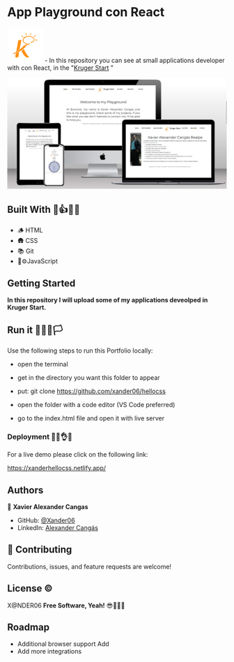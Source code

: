 # App Playground con React

<img src='./public/img/logo.png'>  - In this repository you can  see at small applications developer with con React, in the "[Kruger Start](https://www.youtube.com/@KrugerCorp)   "

<img src='./public/img/screenapp.JPG'>


## Built With 👣👍🧑‍🏫

- 🪵 HTML  
- 🛖 CSS
- 📚 Git
- 🚙⚙️JavaScript

## Getting Started

**In this repository I will upload some of my applications deveolped in Kruger Start.**

## Run it 🏃‍♂️🏁🏳️

Use the following steps to run this Portfolio locally:

- open the terminal

- get in the directory you want this folder to appear

- put: git clone https://github.com/xander06/hellocss

- open the folder with a code editor (VS Code preferred)

- go to the index.html file and open it with live server


### Deployment 🫣😊👌😁

For a live demo please click on the following link:

https://xanderhellocss.netlify.app/

## Authors

👤 **Xavier Alexander Cangas**

- GitHub: [@Xander06](https://github.com/xander06)
- LinkedIn: [Alexander Cangás](https://www.linkedin.com/in/alexander-c-00a2967b/)


## 🤝 Contributing

Contributions, issues, and feature requests are welcome!

## License ©️

X@NDER06
**Free Software, Yeah!**
😎🧑‍💻🆓

## Roadmap

- Additional browser support
Add
- Add more integrations
